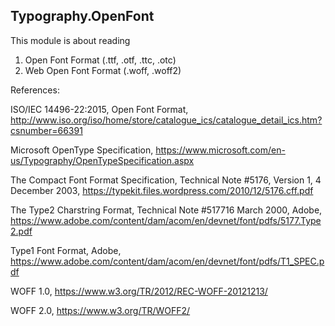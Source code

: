 Typography.OpenFont
---

This module is about reading

1. Open Font Format  (.ttf, .otf, .ttc, .otc)
2. Web Open Font Format (.woff, .woff2)

References:

ISO/IEC 14496-22:2015, Open Font
Format, http://www.iso.org/iso/home/store/catalogue_ics/catalogue_detail_ics.htm?csnumber=66391

Microsoft OpenType Specification, https://www.microsoft.com/en-us/Typography/OpenTypeSpecification.aspx

The Compact Font Format Specification, Technical Note #5176, Version 1, 4 December
2003, https://typekit.files.wordpress.com/2010/12/5176.cff.pdf

The Type2 Charstring Format, Technical Note #517716 March 2000,
Adobe, https://www.adobe.com/content/dam/acom/en/devnet/font/pdfs/5177.Type2.pdf

Type1 Font Format, Adobe, https://www.adobe.com/content/dam/acom/en/devnet/font/pdfs/T1_SPEC.pdf

WOFF 1.0, https://www.w3.org/TR/2012/REC-WOFF-20121213/

WOFF 2.0, https://www.w3.org/TR/WOFF2/